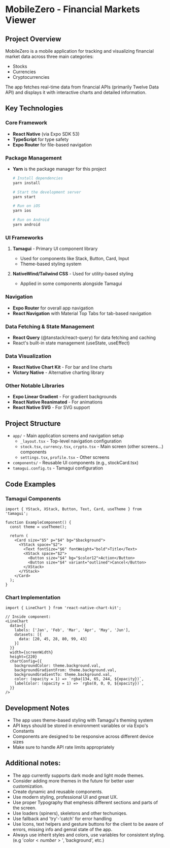 # MobileZero - Financial Markets Viewer

## Project Overview
MobileZero is a mobile application for tracking and visualizing financial market data across three main categories:
- Stocks
- Currencies
- Cryptocurrencies

The app fetches real-time data from financial APIs (primarily Twelve Data API) and displays it with interactive charts and detailed information.

## Key Technologies

### Core Framework
- **React Native** (via Expo SDK 53)
- **TypeScript** for type safety
- **Expo Router** for file-based navigation

### Package Management
- **Yarn** is the package manager for this project
  ```bash
  # Install dependencies
  yarn install
  
  # Start the development server
  yarn start
  
  # Run on iOS
  yarn ios
  
  # Run on Android
  yarn android
  ```

### UI Frameworks
1. **Tamagui** - Primary UI component library
   - Used for components like Stack, Button, Card, Input
   - Theme-based styling system

2. **NativeWind/Tailwind CSS** - Used for utility-based styling
   - Applied in some components alongside Tamagui

### Navigation
- **Expo Router** for overall app navigation
- **React Navigation** with Material Top Tabs for tab-based navigation

### Data Fetching & State Management
- **React Query** (@tanstack/react-query) for data fetching and caching
- React's built-in state management (useState, useEffect)

### Data Visualization
- **React Native Chart Kit** - For bar and line charts
- **Victory Native** - Alternative charting library

### Other Notable Libraries
- **Expo Linear Gradient** - For gradient backgrounds
- **React Native Reanimated** - For animations
- **React Native SVG** - For SVG support

## Project Structure
- `app/` - Main application screens and navigation setup
  - `_layout.tsx` - Top-level navigation configuration
  - `stock.tsx`, `currency.tsx`, `crypto.tsx` - Main screen 
  (other screens...)
  components
  - `settings.tsx`, `profile.tsx` - Other screens
- `components/` - Reusable UI components (e.g., stockCard.tsx)
- `tamagui.config.ts` - Tamagui configuration

## Code Examples

### Tamagui Components
```tsx
import { YStack, XStack, Button, Text, Card, useTheme } from 'tamagui';

function ExampleComponent() {
  const theme = useTheme();
  
  return (
    <Card size="$5" p="$4" bg="$background">
      <YStack space="$2">
        <Text fontSize="$6" fontWeight="bold">Title</Text>
        <XStack space="$2">
          <Button size="$4" bg="$color12">Action</Button>
          <Button size="$4" variant="outlined">Cancel</Button>
        </XStack>
      </YStack>
    </Card>
  );
}
```

### Chart Implementation
```tsx
import { LineChart } from 'react-native-chart-kit';

// Inside component:
<LineChart
  data={{
    labels: ['Jan', 'Feb', 'Mar', 'Apr', 'May', 'Jun'],
    datasets: [{
      data: [20, 45, 28, 80, 99, 43]
    }]
  }}
  width={screenWidth}
  height={220}
  chartConfig={{
    backgroundColor: theme.background.val,
    backgroundGradientFrom: theme.background.val,
    backgroundGradientTo: theme.background.val,
    color: (opacity = 1) => `rgba(134, 65, 244, ${opacity})`,
    labelColor: (opacity = 1) => `rgba(0, 0, 0, ${opacity})`,
  }}
/>
```

## Development Notes
- The app uses theme-based styling with Tamagui's theming system
- API keys should be stored in environment variables or via Expo's Constants
- Components are designed to be responsive across different device sizes
- Make sure to handle API rate limits appropriately



## Additional notes:
- The app currently supports dark mode and light mode themes.
- Consider adding more themes in the future for better user customization.
- Create dynamic and reusable components.
- Use modern styling, professional UI and great UX.
- Use proper Typography that emphesis different sections and parts of the screen.
- Use loaders (spiners), skeletons and other techuniqes.
- Use fallback and 'try'-'catch' for error handling
- Use Icons, text helpers and gesture buttons for the client to be aware of errors, missing info and genral state of the app.
- Always use inherit styles and colors, use variables for consistent styling. (e.g '$color<number>', '$background', etc.)